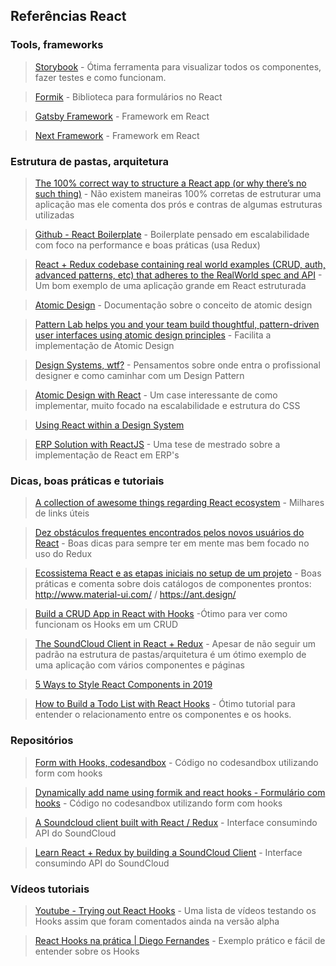 ## Referências React

### Tools, frameworks
> [Storybook](https://github.com/storybooks/storybook) - Ótima ferramenta para visualizar todos os componentes, fazer testes e como funcionam. 

> [Formik](https://github.com/jaredpalmer/formik) - Biblioteca para formulários no React

> [Gatsby Framework](https://www.gatsbyjs.org/) - Framework em React

> [Next Framework](https://nextjs.org/) - Framework em React



### Estrutura de pastas, arquitetura
> [The 100% correct way to structure a React app (or why there’s no such thing)](https://hackernoon.com/the-100-correct-way-to-structure-a-react-app-or-why-theres-no-such-thing-3ede534ef1ed) - Não existem maneiras 100% corretas de estruturar uma aplicação mas ele comenta dos prós e contras de algumas estruturas utilizadas

> [Github - React Boilerplate](https://github.com/react-boilerplate/react-boilerplate) - Boilerplate pensado em escalabilidade com foco na performance e boas práticas (usa Redux)

> [React + Redux codebase containing real world examples (CRUD, auth, advanced patterns, etc) that adheres to the RealWorld spec and API](https://github.com/gothinkster/react-redux-realworld-example-app) - Um bom exemplo de uma aplicação grande em React estruturada

> [Atomic Design](http://bradfrost.com/blog/post/atomic-web-design/) - Documentação sobre o conceito de atomic design 

> [Pattern Lab helps you and your team build thoughtful, pattern-driven user interfaces using atomic design principles](https://patternlab.io/) - Facilita a implementação de Atomic Design

> [Design Systems, wtf?](https://medium.com/buildit/design-systems-wtf-42956f673250) - Pensamentos sobre onde entra o profissional designer e como caminhar com um Design Pattern

> [Atomic Design with React](https://cheesecakelabs.com/blog/atomic-design-react/) - Um case interessante de como implementar, muito focado na escalabilidade e estrutura do CSS

> [Using React within a Design System](https://medium.com/buildit/using-react-within-a-design-system-73d4bb0cc822)

> [ERP Solution with ReactJS](https://www.theseus.fi/bitstream/handle/10024/142559/Master_Thesis_Koppala_Jarno.pdf) - Uma tese de mestrado sobre a implementação de React em ERP's



### Dicas, boas práticas e tutoriais

> [A collection of awesome things regarding React ecosystem](https://github.com/enaqx/awesome-react) - Milhares de links úteis

> [Dez obstáculos frequentes encontrados pelos novos usuários do React](https://medium.com/nstech/dez-obst%C3%A1culos-frequentes-encontrados-pelos-novos-usu%C3%A1rios-do-react-d08c8de18e2e) - Boas dicas para sempre ter em mente mas bem focado no uso do Redux

> [Ecossistema React e as etapas iniciais no setup de um projeto](https://medium.com/nstech/ecossistema-react-as-etapas-iniciais-no-setup-de-um-projeto-bbb27f98b6c4) - Boas práticas e comenta sobre dois catálogos de componentes prontos: http://www.material-ui.com/ / https://ant.design/ 

> [Build a CRUD App in React with Hooks](https://www.taniarascia.com/crud-app-in-react-with-hooks/) -Ótimo para ver como funcionam os Hooks em um CRUD

> [The SoundCloud Client in React + Redux](https://www.robinwieruch.de/the-soundcloud-client-in-react-redux/) - Apesar de não seguir um padrão na estrutura de pastas/arquitetura é um ótimo exemplo de uma aplicação com vários componentes e páginas

> [5 Ways to Style React Components in 2019](https://blog.bitsrc.io/5-ways-to-style-react-components-in-2019-30f1ccc2b5b)

> [How to Build a Todo List with React Hooks](https://medium.freecodecamp.org/how-to-build-a-todo-list-with-react-hooks-ebaa4e3db3b) - Ótimo tutorial para entender o relacionamento entre os componentes e os hooks.



### Repositórios
> [Form with Hooks, codesandbox](https://codesandbox.io/s/ywo8rmk7zz?from-embed) - Código no codesandbox utilizando form com hooks

> [Dynamically add name using formik and react hooks - Formulário com hooks](https://codesandbox.io/s/oqv93roj66) - Código no codesandbox utilizando form com hooks

> [A Soundcloud client built with React / Redux](https://github.com/andrewngu/sound-redux) - Interface consumindo API do SoundCloud

> [Learn React + Redux by building a SoundCloud Client](https://github.com/rwieruch/react-redux-soundcloud) - Interface consumindo API do SoundCloud


### Vídeos tutoriais
> [Youtube - Trying out React Hooks](https://www.youtube.com/playlist?list=PLN3n1USn4xllL1OrVr-A4oq7SG-cS9MOQ) - Uma lista de vídeos testando os Hooks assim que foram comentados ainda na versão alpha


> [React Hooks na prática | Diego Fernandes](https://www.youtube.com/watch?v=6WB16wZS61c&t=37s) - Exemplo prático e fácil de entender sobre os Hooks
